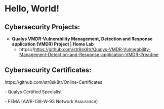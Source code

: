 <h1>Hello, World! 

<h2>Cybersecurity Projects:</h2>

- <b>Qualys VMDR-Vulnerability Management, Detection and Response application (VMDR) Project | Home Lab</b>
  - https://https://github.com/str8sk8tr/Qualys-VMDR-Vulnerability-Management-Detection-and-Response-application-VMDR-#readme

<h2>Cybersecurity Certificates:</h2>
https://github.com/str8sk8tr/Online-Certificates


   -<hb> Qualys Certified Specialist<hb>
  
   -<hb> FEMA (AWR-138-W-93 Network Assurance)<hb>
